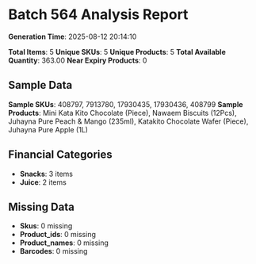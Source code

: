 # Batch 564 Analysis Report

**Generation Time**: 2025-08-12 20:14:10

**Total Items**: 5
**Unique SKUs**: 5
**Unique Products**: 5
**Total Available Quantity**: 363.00
**Near Expiry Products**: 0

## Sample Data
**Sample SKUs**: 408797, 7913780, 17930435, 17930436, 408799
**Sample Products**: Mini Kata Kito Chocolate (Piece), Nawaem Biscuits (12Pcs), Juhayna Pure Peach & Mango (235ml), Katakito Chocolate Wafer (Piece), Juhayna Pure Apple (1L)

## Financial Categories
- **Snacks**: 3 items
- **Juice**: 2 items

## Missing Data
- **Skus**: 0 missing
- **Product_ids**: 0 missing
- **Product_names**: 0 missing
- **Barcodes**: 0 missing

